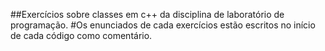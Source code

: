 ##Exercícios sobre classes em c++ da disciplina de laboratório de programação.
#Os enunciados de cada exercícios estão escritos no início de cada código como comentário.

